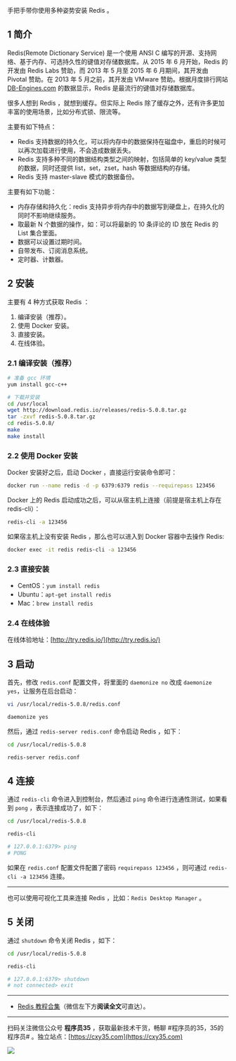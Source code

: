 手把手带你使用多种姿势安装 Redis 。
<!-- more -->

## 1 简介

Redis(Remote Dictionary Service) 是一个使用 ANSI C 编写的开源、支持网络、基于内存、可选持久性的键值对存储数据库。从 2015 年 6 月开始，Redis 的开发由 Redis Labs 赞助，而 2013 年 5 月至 2015 年 6 月期间，其开发由 Pivotal 赞助。在 2013 年 5 月之前，其开发由 VMware 赞助。根据月度排行网站 [DB-Engines.com](https://db-engines.com) 的数据显示，Redis 是最流行的键值对存储数据库。

很多人想到 Redis ，就想到缓存。但实际上 Redis 除了缓存之外，还有许多更加丰富的使用场景，比如分布式锁、限流等。

主要有如下特点：

- Redis 支持数据的持久化，可以将内存中的数据保持在磁盘中，重启的时候可以再次加载进行使用，不会造成数据丢失。
- Redis 支持多种不同的数据结构类型之间的映射，包括简单的 key/value 类型的数据，同时还提供 list，set，zset，hash 等数据结构的存储。
- Redis 支持 master-slave 模式的数据备份。

主要有如下功能：

- 内存存储和持久化：redis 支持异步将内存中的数据写到硬盘上，在持久化的同时不影响继续服务。
- 取最新 N 个数据的操作，如：可以将最新的 10 条评论的 ID 放在 Redis 的 List 集合里面。
- 数据可以设置过期时间。
- 自带发布、订阅消息系统。
- 定时器、计数器。

## 2 安装
 
主要有 4 种方式获取 Redis ：

1. 编译安装（推荐）。
2. 使用 Docker 安装。
3. 直接安装。
4. 在线体验。

### 2.1 编译安装（推荐）

```bash
# 准备 gcc 环境
yum install gcc-c++

# 下载并安装
cd /usr/local
wget http://download.redis.io/releases/redis-5.0.8.tar.gz
tar -zxvf redis-5.0.8.tar.gz
cd redis-5.0.8/
make
make install
```

### 2.2 使用 Docker 安装

Docker 安装好之后，启动 Docker ，直接运行安装命令即可：

```bash
docker run --name redis -d -p 6379:6379 redis --requirepass 123456
```

Docker 上的 Redis 启动成功之后，可以从宿主机上连接（前提是宿主机上存在 redis-cli）：

```bash
redis-cli -a 123456
```

如果宿主机上没有安装 Redis ，那么也可以进入到 Docker 容器中去操作 Redis:

```bash
docker exec -it redis redis-cli -a 123456
```

### 2.3 直接安装

- CentOS：`yum install redis`
- Ubuntu：`apt-get install redis`
- Mac：`brew install redis`

### 2.4 在线体验

在线体验地址：[http://try.redis.io/](http://try.redis.io/) 

## 3 启动

首先，修改 `redis.conf` 配置文件，将里面的 `daemonize no` 改成 `daemonize yes`，让服务在后台启动：

```bash
vi /usr/local/redis-5.0.8/redis.conf

daemonize yes
```

然后，通过 `redis-server redis.conf` 命令启动 Redis ，如下：

```bash
cd /usr/local/redis-5.0.8

redis-server redis.conf
```

## 4 连接

通过 `redis-cli` 命令进入到控制台，然后通过 `ping` 命令进行连通性测试，如果看到 `pong` ，表示连接成功了，如下：

```bash
cd /usr/local/redis-5.0.8

redis-cli

# 127.0.0.1:6379> ping
# PONG
```

如果在 `redis.conf` 配置文件配置了密码 `requirepass 123456` ，则可通过 `redis-cli -a 123456` 连接。

---

也可以使用可视化工具来连接 Redis ，比如：`Redis Desktop Manager` 。

## 5 关闭

通过 `shutdown` 命令关闭 Redis ，如下：

```bash
cd /usr/local/redis-5.0.8

redis-cli

# 127.0.0.1:6379> shutdown
# not connected> exit
```

---

- [Redis 教程合集](https://mp.weixin.qq.com/s/iivXrj1cfTiPy89ueE_53Q)（微信左下方**阅读全文**可直达）。


---

扫码关注微信公众号 **程序员35** ，获取最新技术干货，畅聊 #程序员的35，35的程序员# 。独立站点：[https://cxy35.com](https://cxy35.com)

![](https://oscimg.oschina.net/oscnet/up-285838b9c516db5bb1ba760f292f2346078.JPEG)